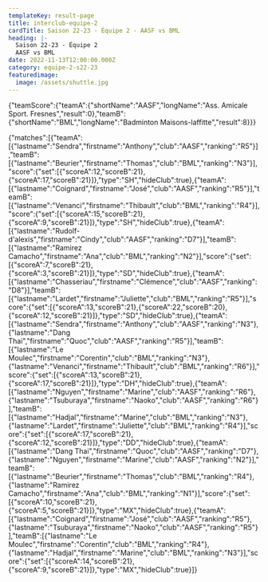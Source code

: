 ```yaml
---
templateKey: result-page
title: interclub-equipe-2
cardTitle: Saison 22-23 - Équipe 2 - AASF vs BML
heading: |-
  Saison 22-23 - Équipe 2
  AASF vs BML
date: 2022-11-13T12:00:00.000Z
category: equipe-2-s22-23
featuredimage:
  image: /assets/shuttle.jpg
---
```


<teamscoreboard>{"teamScore":{"teamA":{"shortName":"AASF","longName":"Ass. Amicale Sport. Fresnes","result":0},"teamB":{"shortName":"BML","longName":"Badminton Maisons-laffitte","result":8}}}</teamscoreboard>

<scoreboard>{"matches":[{"teamA":[{"lastname":"Sendra","firstname":"Anthony","club":"AASF","ranking":"R5"}],"teamB":[{"lastname":"Beurier","firstname":"Thomas","club":"BML","ranking":"N3"}],"score":{"set":[{"scoreA":12,"scoreB":21},{"scoreA":17,"scoreB":21}]},"type":"SH","hideClub":true},{"teamA":[{"lastname":"Coignard","firstname":"José","club":"AASF","ranking":"R5"}],"teamB":[{"lastname":"Venanci","firstname":"Thibault","club":"BML","ranking":"R4"}],"score":{"set":[{"scoreA":15,"scoreB":21},{"scoreA":9,"scoreB":21}]},"type":"SH","hideClub":true},{"teamA":[{"lastname":"Rudolf-d'alexis","firstname":"Cindy","club":"AASF","ranking":"D7"}],"teamB":[{"lastname":"Ramirez Camacho","firstname":"Ana","club":"BML","ranking":"N2"}],"score":{"set":[{"scoreA":7,"scoreB":21},{"scoreA":3,"scoreB":21}]},"type":"SD","hideClub":true},{"teamA":[{"lastname":"Chasseriau","firstname":"Clémence","club":"AASF","ranking":"D8"}],"teamB":[{"lastname":"Lardet","firstname":"Juliette","club":"BML","ranking":"R5"}],"score":{"set":[{"scoreA":13,"scoreB":21},{"scoreA":22,"scoreB":20},{"scoreA":12,"scoreB":21}]},"type":"SD","hideClub":true},{"teamA":[{"lastname":"Sendra","firstname":"Anthony","club":"AASF","ranking":"N3"},{"lastname":"Dang Thai","firstname":"Quoc","club":"AASF","ranking":"R5"}],"teamB":[{"lastname":"Le Moulec","firstname":"Corentin","club":"BML","ranking":"N3"},{"lastname":"Venanci","firstname":"Thibault","club":"BML","ranking":"R6"}],"score":{"set":[{"scoreA":13,"scoreB":21},{"scoreA":17,"scoreB":21}]},"type":"DH","hideClub":true},{"teamA":[{"lastname":"Nguyen","firstname":"Marine","club":"AASF","ranking":"R6"},{"lastname":"Tsuburaya","firstname":"Naoko","club":"AASF","ranking":"R6"}],"teamB":[{"lastname":"Hadjal","firstname":"Marine","club":"BML","ranking":"N3"},{"lastname":"Lardet","firstname":"Juliette","club":"BML","ranking":"R4"}],"score":{"set":[{"scoreA":17,"scoreB":21},{"scoreA":12,"scoreB":21}]},"type":"DD","hideClub":true},{"teamA":[{"lastname":"Dang Thai","firstname":"Quoc","club":"AASF","ranking":"D7"},{"lastname":"Nguyen","firstname":"Marine","club":"AASF","ranking":"N2"}],"teamB":[{"lastname":"Beurier","firstname":"Thomas","club":"BML","ranking":"R4"},{"lastname":"Ramirez Camacho","firstname":"Ana","club":"BML","ranking":"N1"}],"score":{"set":[{"scoreA":10,"scoreB":21},{"scoreA":5,"scoreB":21}]},"type":"MX","hideClub":true},{"teamA":[{"lastname":"Coignard","firstname":"José","club":"AASF","ranking":"R5"},{"lastname":"Tsuburaya","firstname":"Naoko","club":"AASF","ranking":"R5"}],"teamB":[{"lastname":"Le Moulec","firstname":"Corentin","club":"BML","ranking":"R4"},{"lastname":"Hadjal","firstname":"Marine","club":"BML","ranking":"N3"}],"score":{"set":[{"scoreA":14,"scoreB":21},{"scoreA":9,"scoreB":21}]},"type":"MX","hideClub":true}]}</scoreboard>